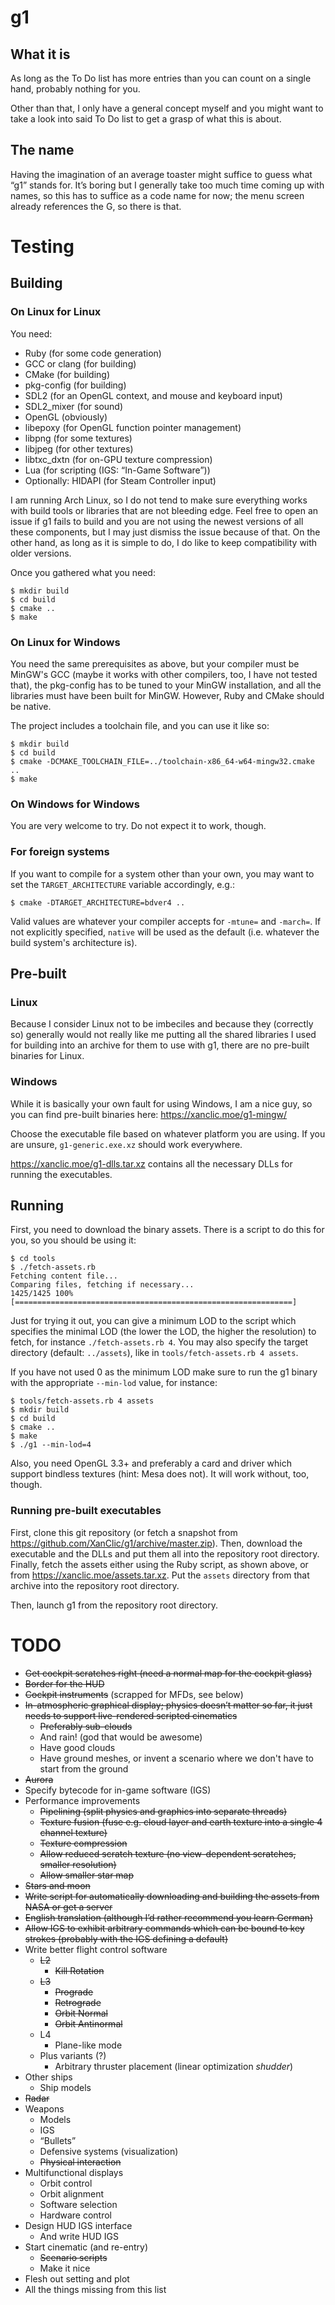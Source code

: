 g1
==

What it is
----------

As long as the To Do list has more entries than you can count on a single hand,
probably nothing for you.

Other than that, I only have a general concept myself and you might want to take
a look into said To Do list to get a grasp of what this is about.

The name
--------

Having the imagination of an average toaster might suffice to guess what “g1”
stands for. It’s boring but I generally take too much time coming up with names,
so this has to suffice as a code name for now; the menu screen already
references the G, so there is that.


Testing
=======

Building
--------

### On Linux for Linux ###

You need:
* Ruby (for some code generation)
* GCC or clang (for building)
* CMake (for building)
* pkg-config (for building)
* SDL2 (for an OpenGL context, and mouse and keyboard input)
* SDL2\_mixer (for sound)
* OpenGL (obviously)
* libepoxy (for OpenGL function pointer management)
* libpng (for some textures)
* libjpeg (for other textures)
* libtxc\_dxtn (for on-GPU texture compression)
* Lua (for scripting (IGS: “In-Game Software”))
* Optionally: HIDAPI (for Steam Controller input)

I am running Arch Linux, so I do not tend to make sure everything works with
build tools or libraries that are not bleeding edge. Feel free to open an issue
if g1 fails to build and you are not using the newest versions of all these
components, but I may just dismiss the issue because of that. On the other hand,
as long as it is simple to do, I do like to keep compatibility with older
versions.

Once you gathered what you need:

    $ mkdir build
    $ cd build
    $ cmake ..
    $ make

### On Linux for Windows ###

You need the same prerequisites as above, but your compiler must be MinGW's GCC
(maybe it works with other compilers, too, I have not tested that), the
pkg-config has to be tuned to your MinGW installation, and all the libraries
must have been built for MinGW. However, Ruby and CMake should be native.

The project includes a toolchain file, and you can use it like so:

    $ mkdir build
    $ cd build
    $ cmake -DCMAKE_TOOLCHAIN_FILE=../toolchain-x86_64-w64-mingw32.cmake ..
    $ make

### On Windows for Windows ###

You are very welcome to try. Do not expect it to work, though.

### For foreign systems ###

If you want to compile for a system other than your own, you may want to set the
`TARGET_ARCHITECTURE` variable accordingly, e.g.:

    $ cmake -DTARGET_ARCHITECTURE=bdver4 ..

Valid values are whatever your compiler accepts for `-mtune=` and `-march=`. If
not explicitly specified, `native` will be used as the default (i.e. whatever
the build system's architecture is).


Pre-built
---------

### Linux ###

Because I consider Linux not to be imbeciles and because they (correctly so)
generally would not really like me putting all the shared libraries I used for
building into an archive for them to use with g1, there are no pre-built
binaries for Linux.

### Windows ###

While it is basically your own fault for using Windows, I am a nice guy, so you
can find pre-built binaries here: https://xanclic.moe/g1-mingw/

Choose the executable file based on whatever platform you are using. If you are
unsure, `g1-generic.exe.xz` should work everywhere.

https://xanclic.moe/g1-dlls.tar.xz contains all the necessary DLLs for running
the executables.


Running
-------

First, you need to download the binary assets. There is a script to do this for
you, so you should be using it:

    $ cd tools
    $ ./fetch-assets.rb
    Fetching content file...
    Comparing files, fetching if necessary...
    1425/1425 100% [==============================================================]

Just for trying it out, you can give a minimum LOD to the script which specifies
the minimal LOD (the lower the LOD, the higher the resolution) to fetch, for
instance `./fetch-assets.rb 4`. You may also specify the target directory
(default: `../assets`), like in `tools/fetch-assets.rb 4 assets`.

If you have not used 0 as the minimum LOD make sure to run the g1 binary with
the appropriate `--min-lod` value, for instance:

    $ tools/fetch-assets.rb 4 assets
    $ mkdir build
    $ cd build
    $ cmake ..
    $ make
    $ ./g1 --min-lod=4

Also, you need OpenGL 3.3+ and preferably a card and driver which support
bindless textures (hint: Mesa does not). It will work without, too, though.

### Running pre-built executables ###

First, clone this git repository (or fetch a snapshot from
https://github.com/XanClic/g1/archive/master.zip). Then, download the executable
and the DLLs and put them all into the repository root directory. Finally, fetch
the assets either using the Ruby script, as shown above, or from
https://xanclic.moe/assets.tar.xz. Put the `assets` directory from that archive
into the repository root directory.

Then, launch g1 from the repository root directory.


TODO
====

- ~~Get cockpit scratches right (need a normal map for the cockpit glass)~~
- ~~Border for the HUD~~
- ~~Cockpit instruments~~ (scrapped for MFDs, see below)
- ~~In-atmospheric graphical display; physics doesn’t matter so far, it just
  needs to support live-rendered scripted cinematics~~
    - ~~Preferably sub-clouds~~
    - And rain! (god that would be awesome)
    - Have good clouds
    - Have ground meshes, or invent a scenario where we don't have to start
      from the ground
- ~~Aurora~~
- Specify bytecode for in-game software (IGS)
- Performance improvements
    - ~~Pipelining (split physics and graphics into separate threads)~~
    - ~~Texture fusion (fuse e.g. cloud layer and earth texture into a single 4
      channel texture)~~
    - ~~Texture compression~~
    - ~~Allow reduced scratch texture (no view-dependent scratches, smaller
      resolution)~~
    - ~~Allow smaller star map~~
- ~~Stars and moon~~
- ~~Write script for automatically downloading and building the assets from NASA
  or get a server~~
- ~~English translation (although I’d rather recommend you learn German)~~
- ~~Allow IGS to exhibit arbitrary commands which can be bound to key strokes
  (probably with the IGS defining a default)~~
- Write better flight control software
    - ~~L2~~
        - ~~Kill Rotation~~
    - ~~L3~~
        - ~~Prograde~~
        - ~~Retrograde~~
        - ~~Orbit Normal~~
        - ~~Orbit Antinormal~~
    - L4
        - Plane-like mode
    - Plus variants (?)
        - Arbitrary thruster placement
          (linear optimization *shudder*)
- Other ships
    - Ship models
- ~~Radar~~
- Weapons
    - Models
    - IGS
    - “Bullets”
    - Defensive systems (visualization)
    - ~~Physical interaction~~
- Multifunctional displays
    - Orbit control
    - Orbit alignment
    - Software selection
    - Hardware control
- Design HUD IGS interface
    - And write HUD IGS
- Start cinematic (and re-entry)
  - ~~Scenario scripts~~
  - Make it nice
- Flesh out setting and plot
- All the things missing from this list
